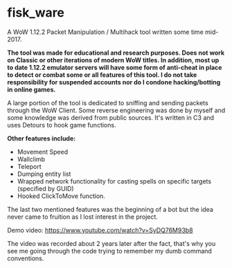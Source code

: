 # fisk_ware

A WoW 1.12.2 Packet Manipulation / Multihack tool written some time mid-2017.

**The tool was made for educational and research purposes. Does not work on Classic or other iterations of modern WoW titles. In addition, most up to date 1.12.2 emulator servers will have some form of anti-cheat in place to detect or combat some or all features of this tool. I do not take responsibility for suspended accounts nor do I condone hacking/botting in online games.** 

A large portion of the tool is dedicated to sniffing and sending packets through the WoW Client. Some reverse engineering was done by myself and some knowledge was derived from public sources. It's written in C3 and uses Detours to hook game functions. 

**Other features include:**
* Movement Speed
* Wallclimb
* Teleport
* Dumping entity list
* Wrapped network functionality for casting spells on specific targets (specified by GUID)
* Hooked ClickToMove function.

The last two mentioned features was the beginning of a bot but the idea never came to fruition as I lost interest in the project.

Demo video:
https://www.youtube.com/watch?v=SyDQ76M93b8

The video was recorded about 2 years later after the fact, that's why you see me going through the code trying to remember my dumb command conventions.
